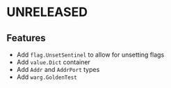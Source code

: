 # UNRELEASED

## Features

- Add `flag.UnsetSentinel` to allow for unsetting flags
- Add `value.Dict` container
- Add `Addr` and `AddrPort` types
- Add `warg.GoldenTest`
